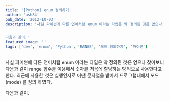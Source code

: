 ```yaml
---
title: '[Python] enum 정의하기'
author: 'ash84'
pub_date: '2012-10-03'
description: '사실 파이썬에 다른 언어처럼 enum 이라는 타입은 딱 정의된 것은 없으나 찾아보니 다음과 같이 range 함수를 이용해서 숫자를 처음에 할당하는 방식으로 사용한다고 한다. 최근에 사용한 것은 실행인자로 어떤 문자열을 받아서 프로그램내에서 모드(mode) 를 정의 하였다. 


다음과 같이.'
featured_image: ''
tags: ['dev', 'enum', 'Python', 'RANGE', '모드 정의하기', '파이썬']
---
```



<span style="font-size: 11pt; ">사실 파이썬에 다른 언어처럼 enum 이라는 타입은 딱 정의된 것은 없으나 찾아보니 다음과 같이 range 함수를 이용해서 숫자를 처음에 할당하는 방식으로 사용한다고 한다. 최근에 사용한 것은 실행인자로 어떤 문자열을 받아서 프로그램내에서 모드(mode) 를 정의 하였다. </span>

<span style="font-size: 11pt; ">  
</span>

<span style="font-size: 11pt; ">다음과 같이. </span>

<script src="https://gist.github.com/3824107.js"></script>



